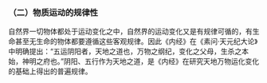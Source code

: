 ### （二）物质运动的规律性

自然界一切物体都处于运动变化之中，自然界的运动变化又是有规律可循的，有生命甚至无生命的物体都要遵循这些客观规律。因此《内经》在《素问·天元纪大论》中明确提出：“五运阴阳者，天地之道也，万物之纲纪，变化之父母，生杀之本始，神明之府也。”阴阳、五行作为天地之道，是《内经》在研究天地万物运化变化的基础上得出的普遍规律。

